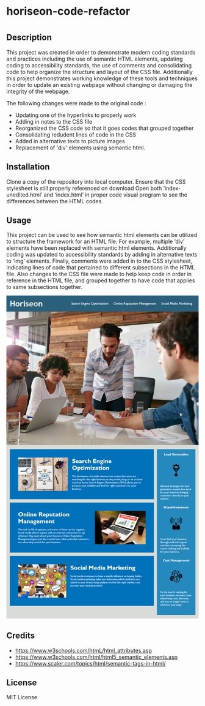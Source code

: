 # horiseon-code-refactor

# <Refactoring-Horiseon>

## Description

This project was created in order to demonstrate modern coding standards and practices including the use of semantic HTML elements, updating coding to accessibility standards, the use of comments and consolidating code to help organize the structure and layout of the CSS file. Additionally this project demonstrates working knowledge of these tools and techniques in order to update an existing webpage without changing or damaging the integrity of the webpage. 

The following changes were made to the original code :

- Updating one of the hyperlinks to properly work
- Adding in notes to the CSS file
- Reorganized the CSS code so that it goes codes that grouped together
- Consolidating redudent lines of code in the CSS
- Added in alternative texts to picture images
- Replacement of  'div' elements using semantic html.


## Installation

Clone a copy of the repository into local computer.
Ensure that the CSS stylesheet is still properly referenced on download
Open both ‘index-unedited.html’ and ‘index.html’ in proper code visual program to see the differences between the HTML codes. 

## Usage

This project can be used to see how semantic html elements can be utilized to structure the framework for an HTML file. For example, multiple ‘div’ elements have been replaced with semantic html elements. Additionally coding was updated to accessibility standards by adding in alternative texts to ‘img’ elements. Finally, comments were added in to the CSS stylesheet, indicating lines of code that pertained to different subsections in the HTML file. Also changes to the CSS file were made to help keep code in order in reference in the HTML file, and grouped together to have code that applies to same subsections together.

![screenshot of the live webpage](Assets//screenshot.png)



## Credits
* https://www.w3schools.com/htmL/html_attributes.asp
* https://www.w3schools.com/html/html5_semantic_elements.asp
* https://www.scaler.com/topics/html/semantic-tags-in-html/



## License

MIT License

